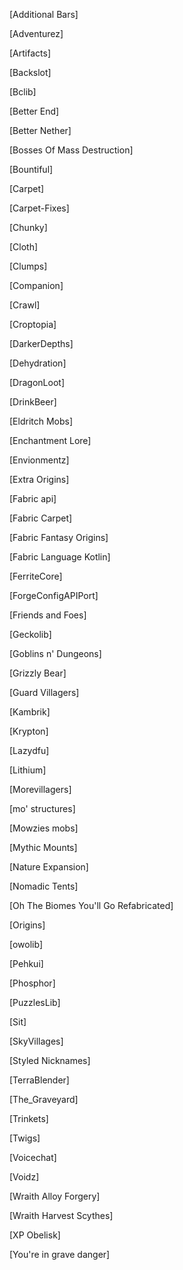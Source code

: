 [Additional Bars]

[Adventurez]

[Artifacts]

[Backslot]

[Bclib]

[Better End]

[Better Nether]

[Bosses Of Mass Destruction]

[Bountiful]

[Carpet]

[Carpet-Fixes]

[Chunky]

[Cloth]

[Clumps]

[Companion]

[Crawl]

[Croptopia]

[DarkerDepths]

[Dehydration]

[DragonLoot]

[DrinkBeer]

[Eldritch Mobs]

[Enchantment Lore]

[Envionmentz]

[Extra Origins]

[Fabric api]

[Fabric Carpet]

[Fabric Fantasy Origins]

[Fabric Language Kotlin]

[FerriteCore]

[ForgeConfigAPIPort]

[Friends and Foes]

[Geckolib]

[Goblins n' Dungeons]

[Grizzly Bear]

[Guard Villagers]

[Kambrik]

[Krypton]

[Lazydfu]

[Lithium]

[Morevillagers]

[mo' structures]

[Mowzies mobs]

[Mythic Mounts]

[Nature Expansion]

[Nomadic Tents]

[Oh The Biomes You'll Go Refabricated]

[Origins]

[owolib]

[Pehkui]

[Phosphor]

[PuzzlesLib]

[Sit]

[SkyVillages]

[Styled Nicknames]

[TerraBlender]

[The_Graveyard]

[Trinkets]

[Twigs]

[Voicechat]

[Voidz]

[Wraith Alloy Forgery]

[Wraith Harvest Scythes]

[XP Obelisk]

[You're in grave danger]
